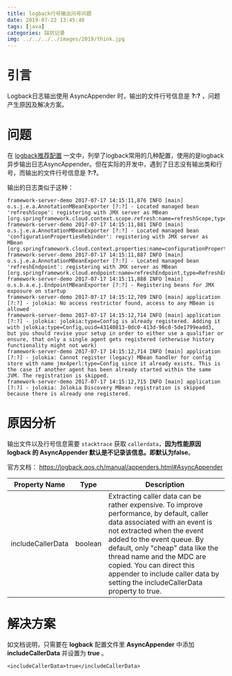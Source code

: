 ```yaml
---
title: logback行号输出问号问题
date: 2019-07-22 13:45:40
tags: [java]
categories: 踩坑记录
img: ../../../../images/2019/think.jpg
---
```


# 引言

Logback日志输出使用 AsyncAppender 时，输出的文件行号信息是 **?:?** ，问题产生原因及解决方案。<!-- more -->

# 问题

在 [logback推荐配置](http://rainbowhorse.site/logback推荐配置/) 一文中，列举了logback常用的几种配置，使用的是logback异步输出日志AsyncAppender。但在实际的开发中，遇到了日志没有输出类和行号，而输出的文件行号信息是 **?:?**。

输出的日志类似于这种：

```
framework-server-demo 2017-07-17 14:15:11,876 INFO [main] o.s.j.e.a.AnnotationMBeanExporter [?:?] - Located managed bean 'refreshScope': registering with JMX server as MBean [org.springframework.cloud.context.scope.refresh:name=refreshScope,type=RefreshScope]
framework-server-demo 2017-07-17 14:15:11,881 INFO [main] o.s.j.e.a.AnnotationMBeanExporter [?:?] - Located managed bean 'configurationPropertiesRebinder': registering with JMX server as MBean [org.springframework.cloud.context.properties:name=configurationPropertiesRebinder,context=43f2f92d,type=ConfigurationPropertiesRebinder]
framework-server-demo 2017-07-17 14:15:11,887 INFO [main] o.s.j.e.a.AnnotationMBeanExporter [?:?] - Located managed bean 'refreshEndpoint': registering with JMX server as MBean [org.springframework.cloud.endpoint:name=refreshEndpoint,type=RefreshEndpoint]
framework-server-demo 2017-07-17 14:15:11,888 INFO [main] o.s.b.a.e.j.EndpointMBeanExporter [?:?] - Registering beans for JMX exposure on startup
framework-server-demo 2017-07-17 14:15:12,709 INFO [main] application [?:?] - jolokia: No access restrictor found, access to any MBean is allowed
framework-server-demo 2017-07-17 14:15:12,714 INFO [main] application [?:?] - jolokia: jolokia:type=Config is already registered. Adding it with jolokia:type=Config,uuid=43140813-0dc0-413d-96c0-5de1799eadd3, but you should revise your setup in order to either use a qualifier or ensure, that only a single agent gets registered (otherwise history functionality might not work)
framework-server-demo 2017-07-17 14:15:12,714 INFO [main] application [?:?] - jolokia: Cannot register (legacy) MBean handler for config store with name jmx4perl:type=Config since it already exists. This is the case if another agent has been already started within the same JVM. The registration is skipped.
framework-server-demo 2017-07-17 14:15:12,715 INFO [main] application [?:?] - jolokia: Jolokia Discovery MBean registration is skipped because there is already one registered.
```

# 原因分析

输出文件以及行号信息需要 `stacktrace` 获取 `callerdata`，**因为性能原因 logback 的 AsyncAppender 默认是不记录该信息。即默认为false**。

官方文档： https://logback.qos.ch/manual/appenders.html#AsyncAppender

| Property Name     | Type    | Description                                                  |
| ----------------- | ------- | ------------------------------------------------------------ |
| includeCallerData | boolean | Extracting caller data can be rather expensive. To improve performance, by default, caller data associated with an event is not extracted when the event added to the event queue. By default, only "cheap" data like the thread name and the MDC are copied. You can direct this appender to include caller data by setting the includeCallerData property to true. |

#  解决方案

如文档说明，只需要在 **logback** 配置文件里 **AsyncAppender** 中添加 **includeCallerData** 并设置为 **true** 。

```
<includeCallerData>true</includeCallerData> 
```

